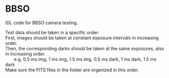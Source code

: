 # BBSO
IDL code for BBSO camera testing.

Test data should be taken in a specific order: <br>
First, images should be taken at constant exposure intervals in increasing order. <br>
Then, the corresponding darks should be taken at the same exposures, also in increasing order. <br>
&nbsp;&nbsp;&nbsp;&nbsp;&nbsp;&nbsp; e.g. 0.5 ms img, 1 ms img, 1.5 ms img, 0.5 ms dark, 1 ms dark, 1.5 ms dark <br>
Make sure the FITS files in the folder are organized in this order. <br>
